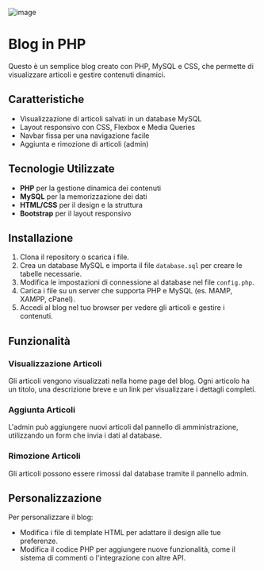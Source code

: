 ![image](https://github.com/user-attachments/assets/6bb89abc-cadb-4bff-be45-492d59376082)



# Blog in PHP

Questo è un semplice blog creato con PHP, MySQL e CSS, che permette di visualizzare articoli e gestire contenuti dinamici.

## Caratteristiche
- Visualizzazione di articoli salvati in un database MySQL
- Layout responsivo con CSS, Flexbox e Media Queries
- Navbar fissa per una navigazione facile
- Aggiunta e rimozione di articoli (admin)

## Tecnologie Utilizzate
- **PHP** per la gestione dinamica dei contenuti
- **MySQL** per la memorizzazione dei dati
- **HTML/CSS** per il design e la struttura
- **Bootstrap** per il layout responsivo

## Installazione

1. Clona il repository o scarica i file.
2. Crea un database MySQL e importa il file `database.sql` per creare le tabelle necessarie.
3. Modifica le impostazioni di connessione al database nel file `config.php`.
4. Carica i file su un server che supporta PHP e MySQL (es. MAMP, XAMPP, cPanel).
5. Accedi al blog nel tuo browser per vedere gli articoli e gestire i contenuti.

## Funzionalità

### Visualizzazione Articoli
Gli articoli vengono visualizzati nella home page del blog. Ogni articolo ha un titolo, una descrizione breve e un link per visualizzare i dettagli completi.

### Aggiunta Articoli
L'admin può aggiungere nuovi articoli dal pannello di amministrazione, utilizzando un form che invia i dati al database.

### Rimozione Articoli
Gli articoli possono essere rimossi dal database tramite il pannello admin.

## Personalizzazione

Per personalizzare il blog:
- Modifica i file di template HTML per adattare il design alle tue preferenze.
- Modifica il codice PHP per aggiungere nuove funzionalità, come il sistema di commenti o l'integrazione con altre API.



